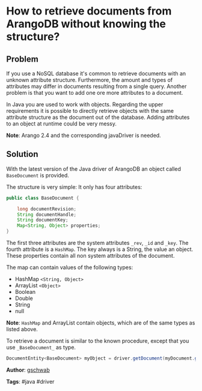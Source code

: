 # How to retrieve documents from ArangoDB without knowing the structure? 

## Problem
If you use a NoSQL database it's common to retrieve documents with an unknown attribute structure. Furthermore, the amount and types of attributes may differ in documents resulting from a single query. Another problem is that you want to add one ore more attributes to a document.
 
In Java you are used to work with objects. Regarding the upper requirements it is possible to directly retrieve objects with the same attribute structure as the document out of the database. Adding attributes to an object at runtime could be very messy.

**Note**: Arango 2.4 and the corresponding javaDriver is needed.

## Solution
With the latest version of the Java driver of ArangoDB an object called `BaseDocument` is provided.

The structure is very simple: It only has four attributes:

``` java
public class BaseDocument {

    long documentRevision;
    String documentHandle;
    String documentKey;
    Map<String, Object> properties;
}
```

The first three attributes are the system attributes `_rev`, `_id` and `_key`. The fourth attribute is a `HashMap`. The key always is a String, the value an object. These properties contain all non system attributes of the document. 

The map can contain values of the following types:

* HashMap `<String, Object>`
* ArrayList `<Object>`
* Boolean
* Double
* String
* null

**Note**: `HashMap` and ArrayList contain objects, which are of the same types as listed above.

To retrieve a document is similar to the known procedure, except that you use `_BaseDocument_` as type.
 
``` java
DocumentEntity<BaseDocument> myObject = driver.getDocument(myDocument.getDocumentHandle(), BaseDocument.class);
```

**Author**: [gschwab](https://github.com/gschwab)

**Tags**: #java #driver